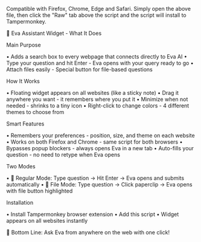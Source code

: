 Compatible with Firefox, Chrome, Edge and Safari. 
Simply open the above file, then click the "Raw" tab above the script and the script will install to Tampermonkey.



🎯 Eva Assistant Widget - What It Does

Main Purpose

• Adds a search box to every webpage that connects directly to Eva AI
• Type your question and hit Enter - Eva opens with your query ready to go
• Attach files easily - Special button for file-based questions

How It Works

• Floating widget appears on all websites (like a sticky note)
• Drag it anywhere you want - it remembers where you put it
• Minimize when not needed - shrinks to a tiny icon
• Right-click to change colors - 4 different themes to choose from

Smart Features

• Remembers your preferences - position, size, and theme on each website
• Works on both Firefox and Chrome - same script for both browsers
• Bypasses popup blockers - always opens Eva in a new tab
• Auto-fills your question - no need to retype when Eva opens

Two Modes

• 📝 Regular Mode: Type question → Hit Enter → Eva opens and submits automatically
• 📎 File Mode: Type question → Click paperclip → Eva opens with file button highlighted

Installation

• Install Tampermonkey browser extension
• Add this script
• Widget appears on all websites instantly

🎯 Bottom Line: Ask Eva from anywhere on the web with one click!
